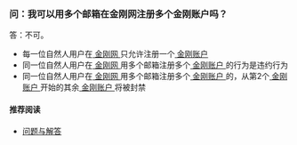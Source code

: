 ### 问：我可以用多个邮箱在金刚网注册多个金刚账户吗？
答：不可。
- 每一位自然人用户在[ 金刚网 ](https://atozitpro.net/zh/)只允许注册一个[ 金刚账户 ](https://a2zitpro.github.io/web/金刚账户)
- 同一位自然人用户在[ 金刚网 ](https://atozitpro.net/zh/)用多个邮箱注册多个[ 金刚账户 ](https://a2zitpro.github.io/web/金刚账户)的行为是违约行为
- 同一位自然人用户在[ 金刚网 ](https://atozitpro.net/zh/)用多个邮箱注册多个[ 金刚账户 ](https://a2zitpro.github.io/web/金刚账户)的，从第2个[ 金刚账户 ](https://a2zitpro.github.io/web/金刚账户)开始的其余[ 金刚账户 ](https://a2zitpro.github.io/web/金刚账户)将被封禁

#### 推荐阅读
- [问题与解答](https://a2zitpro.github.io/web/列表-问题与解答)

